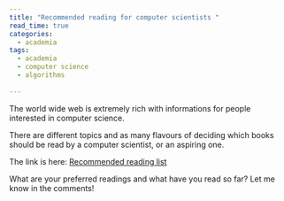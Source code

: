 ```yaml
---
title: "Recommended reading for computer scientists "
read_time: true
categories:  
  - academia
tags:
  - academia
  - computer science
  - algorithms
  
---
```


The world wide web is extremely rich with informations for people interested in computer science.

There are different topics and as many flavours of deciding which books should be read by a computer scientist, or an aspiring one.

The link is here: <a href="http://olympiads.win.tue.nl/ioi/study/books.html" target="_blank">Recommended reading list</a>

What are your preferred readings and what have you read so far? Let me know in the comments!



